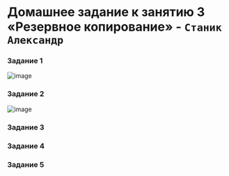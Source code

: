 # Домашнее задание к занятию 3 «Резервное копирование» - `Станик Александр`

### Задание 1
![image](https://github.com/user-attachments/assets/24ba3878-b91f-4fd1-adef-e9f36237163f)

### Задание 2 
![image](https://github.com/user-attachments/assets/2827896e-acbe-4120-b511-82f2ba67aedc)

### Задание 3

### Задание 4

### Задание 5

